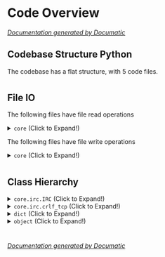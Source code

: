 # Code Overview

[_Documentation generated by Documatic_](https://www.documatic.com)

<!---Documatic-section-Codebase Structure Python-start--->
## Codebase Structure Python

The codebase has a flat structure, with 5 code files.

# #
<!---Documatic-section-Codebase Structure Python-end--->

<!---Documatic-section-File IO-start--->
## File IO

<!---Documatic-block-file_io-start--->
The following files have file read operations

<!---Documatic-block-core-start--->
<details>
	<summary><code>core</code> (Click to Expand!)</summary>

* core.config
* core.irc
* core.reload
</details>
<!---Documatic-block-core-end--->

The following files have file write operations

<!---Documatic-block-core-start--->
<details>
	<summary><code>core</code> (Click to Expand!)</summary>

* core.config: config.json
</details>
<!---Documatic-block-core-end--->
<!---Documatic-block-file_io-end--->

# #
<!---Documatic-section-File IO-end--->

<!---Documatic-section-Class Hierarchy-start--->
## Class Hierarchy

<!---Documatic-block-core.irc.IRC-start--->
<details>
	<summary><code>core.irc.IRC</code> (Click to Expand!)</summary>

* core.irc.FakeIRC
* core.irc.SSLIRC
</details>
<!---Documatic-block-core.irc.IRC-end--->

<!---Documatic-block-core.irc.crlf_tcp-start--->
<details>
	<summary><code>core.irc.crlf_tcp</code> (Click to Expand!)</summary>

* core.irc.crlf_ssl_tcp
</details>
<!---Documatic-block-core.irc.crlf_tcp-end--->

<!---Documatic-block-dict-start--->
<details>
	<summary><code>dict</code> (Click to Expand!)</summary>

* core.main.Input
</details>
<!---Documatic-block-dict-end--->

<!---Documatic-block-object-start--->
<details>
	<summary><code>object</code> (Click to Expand!)</summary>

* core.irc.IRC
* core.irc.crlf_tcp
* core.main.Handler
</details>
<!---Documatic-block-object-end--->

# #
<!---Documatic-section-Class Hierarchy-end--->

[_Documentation generated by Documatic_](https://www.documatic.com)
